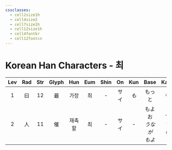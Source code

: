 ```yaml
---
cssclasses:
  - cell2size1h
  - cell4size2
  - cell7size1h
  - cell12size1h
  - cell4fontkr
  - cell12fontcn
---
```


# Korean Han Characters - 최

| Lev | Rad | Str | Glyph | Hun | Eum | Shin | On  | Kun |        Base        |     Kana      | Simp | Man |  Can  | Viet |
| :-: | :-: | :-: | :---: | :-: | :-: | :--: | :-: | :-: | :----------------: | :-----------: | :--: | :-: | :---: | :--: |
|  1  |  曰  | 12  |   最   | 가장  |  최  |  -   | サイ  | *も* |        もっと         |       も       |  -   | zuì | zeoi3 | tối  |
|  2  |  人  | 11  |   催   | 재촉할 |  최  |  -   | サイ  |  -  | もよお<br>*うなが<br>もよ* | す<br>*す<br>い* |  -   | cuī | ceoi1 | thòi |
